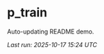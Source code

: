 # p_train

Auto-updating README demo.

<!--START_SECTION:status-->
_Last run: 2025-10-17 15:24 UTC_
<!--END_SECTION:status-->






















































































































































































































































































































































































































































































































































































































































































































































































































































































































































































































































































































































































































































































